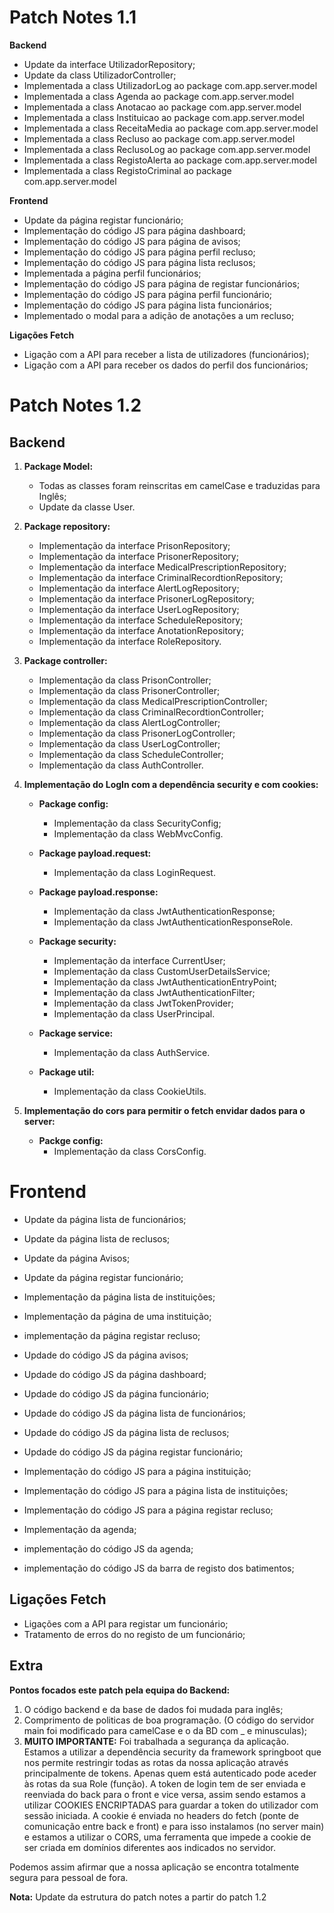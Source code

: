 # Patch Notes 1.1
**Backend**
- Update da interface UtilizadorRepository;
- Update da class UtilizadorController;
- Implementada a class UtilizadorLog ao package com.app.server.model
- Implementada a class Agenda ao package com.app.server.model
- Implementada a class Anotacao ao package com.app.server.model
- Implementada a class Instituicao ao package com.app.server.model
- Implementada a class ReceitaMedia ao package com.app.server.model
- Implementada a class Recluso ao package com.app.server.model
- Implementada a class ReclusoLog ao package com.app.server.model
- Implementada a class RegistoAlerta ao package com.app.server.model
- Implementada a class RegistoCriminal ao package com.app.server.model

**Frontend**
- Update da página registar funcionário;
- Implementação do código JS para página dashboard;
- Implementação do código JS para página de avisos;
- Implementação do código JS para página perfil recluso;
- Implementação do código JS para página lista reclusos;
- Implementada a página perfil funcionários;
- Implementação do código JS para página de registar funcionários;
- Implementação do código JS para página perfil funcionário;
- Implementação do código JS para página lista funcionários;
- Implementado o modal para a adição de anotações a um recluso;

**Ligações Fetch**
- Ligação com a API para receber a lista de utilizadores (funcionários);
- Ligação com a API para receber os dados do perfil dos funcionários;


# Patch Notes 1.2
## Backend

 1. **Package Model:**
	 - Todas as classes foram reinscritas em camelCase e traduzidas para Inglês;
	 - Update da classe User.

2. **Package repository:**
	- Implementação da interface PrisonRepository;
	- Implementação da interface PrisonerRepository;
	- Implementação da interface MedicalPrescriptionRepository;
	- Implementação da interface CriminalRecordtionRepository;
	- Implementação da interface AlertLogRepository;
	- Implementação da interface PrisonerLogRepository;
	- Implementação da interface UserLogRepository;
	- Implementação da interface ScheduleRepository;
	- Implementação da interface AnotationRepository;
	- Implementação da interface RoleRepository.
	
3. **Package controller:**
	- Implementação da class PrisonController;
	- Implementação da class PrisonerController;
	- Implementação da class MedicalPrescriptionController;
	- Implementação da class CriminalRecordtionController;
	- Implementação da class AlertLogController;
	- Implementação da class PrisonerLogController;
	- Implementação da class UserLogController;
	- Implementação da class ScheduleController;
	- Implementação da class AuthController.

4. **Implementação do LogIn com a dependência security e com cookies:**
	- **Package config:**
		- Implementação da class SecurityConfig;
		- Implementação da class WebMvcConfig.

	- **Package payload.request:**
		- Implementação da class LoginRequest.

	- **Package payload.response:**
		- Implementação da class JwtAuthenticationResponse;
		- Implementação da class JwtAuthenticationResponseRole.

	- **Package security:**
		- Implementação da interface CurrentUser;
		- Implementação da class CustomUserDetailsService;
		- Implementação da class JwtAuthenticationEntryPoint;
		- Implementação da class JwtAuthenticationFilter;
		- Implementação da class JwtTokenProvider;
		- Implementação da class UserPrincipal.

	- **Package service:**
		- Implementação da class AuthService.

	- **Package util:**
		- Implementação da class CookieUtils.

5. **Implementação do cors para permitir o fetch envidar dados para o server:**
	- **Packge config:**
		- Implementação da class CorsConfig.

# Frontend

- Update da página lista de funcionários;
- Update da página lista de reclusos;
- Update da página Avisos;
- Update da página registar funcionário;

- Implementação da página lista de instituições; 
- Implementação da página de uma instituição;
- implementação da página registar recluso;

- Updade do código JS da página avisos;
- Updade do código JS da página dashboard;
- Updade do código JS da página funcionário;
- Updade do código JS da página lista de funcionários;
- Updade do código JS da página lista de reclusos;
- Updade do código JS da página registar funcionário;

- Implementação do código JS para a página instituição;
- Implementação do código JS para a página lista de instituições;
- Implementação do código JS para a página registar recluso;

- Implementação da agenda;

- implementação do código JS da agenda;
- implementação do código JS da barra de registo dos batimentos;


## Ligações Fetch

- Ligações com a API para registar um funcionário;
- Tratamento de erros do no registo de um funcionário;

## Extra
**Pontos focados este patch pela equipa do Backend:**
1. O código backend e da base de dados foi mudada para inglês;
2. Comprimento de politicas de boa programação. (O código do servidor main foi modificado para camelCase e o da BD com _ e minusculas);
3. **MUITO IMPORTANTE:** Foi trabalhada a segurança da aplicação. Estamos a utilizar a dependência security da framework springboot que nos permite restringir todas as rotas da nossa aplicação através principalmente de tokens. Apenas quem está autenticado pode aceder às rotas da sua Role (função). A token de login tem de ser enviada e reenviada do back para o front e vice versa, assim sendo estamos a utilizar COOKIES ENCRIPTADAS para guardar a token do utilizador com sessão iniciada. A cookie é enviada no headers do fetch (ponte de comunicação entre back e front) e para isso instalamos (no server main) e estamos a utilizar o CORS, uma ferramenta que impede a cookie de ser criada em domínios diferentes aos indicados no servidor.
>
Podemos assim afirmar que a nossa aplicação se encontra totalmente segura para pessoal de fora.
>
**Nota:** Update da estrutura do patch notes a partir do patch 1.2
